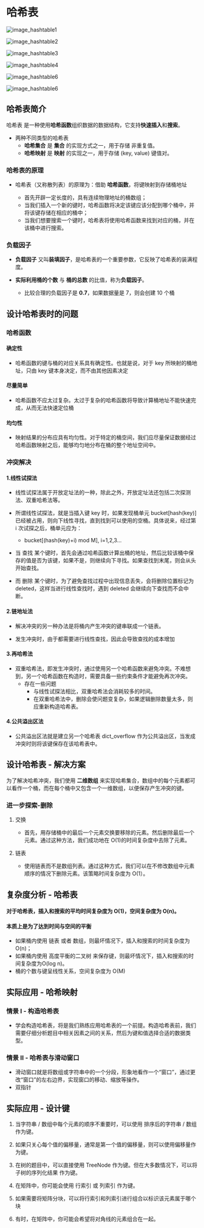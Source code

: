 哈希表
=====

![image_hashtable1](../images/image_hashtable1.png)

![image_hashtable2](../images/image_hashtable2.png)

![image_hashtable3](../images/image_hashtable3.png)

![image_hashtable4](../images/image_hashtable4.png)

![image_hashtable6](../images/image_hashtable5.png)

![image_hashtable6](../images/image_hashtable6.png)

## 哈希表简介

哈希表 是一种使用**哈希函数**组织数据的数据结构，它支持**快速插入**和**搜索**。

- 两种不同类型的哈希表
	- **哈希集合** 是 **集合** 的实现方式之一，用于存储 非重复值。
	- **哈希映射** 是 **映射** 的实现之一，用于存储 (key, value) 键值对。

### 哈希表的原理

- 哈希表（又称散列表）的原理为：借助 **哈希函数**，将键映射到存储桶地址

	- 首先开辟一定长度的，具有连续物理地址的桶数组；
	- 当我们插入一个新的键时，哈希函数将决定该键应该分配到哪个桶中，并将该键存储在相应的桶中；
	- 当我们想要搜索一个键时，哈希表将使用哈希函数来找到对应的桶，并在该桶中进行搜索。

### 负载因子

- **负载因子** 又叫**装填因子**，是哈希表的一个重要参数，它反映了哈希表的装满程度。

- **实际利用桶的个数** 与 **桶的总数** 的比值，称为**负载因子**。
	- 比较合理的负载因子是 **0.7**，如果数据量是 7，则会创建 10 个桶

## 设计哈希表时的问题

### 哈希函数

#### **确定性**
- 哈希函数的键与桶的对应关系具有确定性。也就是说，对于 key 所映射的桶地址，只由 key 键本身决定，而不由其他因素决定
	
#### **尽量简单**
- 哈希函数不应太过复杂。太过于复杂的哈希函数将导致计算桶地址不能快速完成，从而无法快速定位桶

#### **均匀性**
- 映射结果的分布应具有均匀性。对于特定的桶空间，我们应尽量保证数据经过哈希函数映射之后，能够均匀地分布在桶的整个地址空间中。

### 冲突解决

#### 1.线性试探法

- 线性试探法属于开放定址法的一种，除此之外，开放定址法还包括二次探测法、双重哈希法等。

- 所谓线性试探法，就是当插入键 key 时，如果发现桶单元 bucket[hash(key)] 已经被占用，则向下线性寻找，直到找到可以使用的空桶。具体说来，经过第 i 次试探之后，桶单元应为：
	- bucket[(hash(key)+i) mod M],  i=1,2,3…
	
- 当 查找 某个键时，首先会通过哈希函数计算出桶的地址，然后比较该桶中保存的值是否为该键，如果不是，则继续向下寻找。如果查找到末尾，则会从头开始查找。

- 而 删除 某个键时，为了避免查找过程中出现信息丢失，会将删除位置标记为 deleted，这样当进行线性查找时，遇到 deleted 会继续向下查找而不会中断。

####  2.链地址法

- 解决冲突的另一种办法是将桶内产生冲突的键串联成一个链表。

- 发生冲突时，由于都需要进行线性查找，因此会导致查找的成本增加

#### 3.再哈希法

- 双重哈希法，即发生冲突时，通过使用另一个哈希函数来避免冲突。不难想到，另一个哈希函数在构造时，需要具备一些约束条件才能避免再次冲突。
	- 存在一些问题
		- 与线性试探法相比，双重哈希法会消耗较多的时间。
		- 在双重哈希法中，删除会使问题变复杂，如果逻辑删除数量太多，则应重新构造哈希表。

#### 4.公共溢出区法

- 公共溢出区法就是建立另一个哈希表 dict_overflow 作为公共溢出区，当发成冲突时则将该键保存在该哈希表中。

## 设计哈希表 - 解决方案

  为了解决哈希冲突，我们使用 **二维数组** 来实现哈希集合，数组中的每个元素都可以看作一个桶，而在每个桶中又包含一个一维数组，以便保存产生冲突的键。

### 进一步探索-删除
1. 交换
	- 首先，用存储桶中的最后一个元素交换要移除的元素。然后删除最后一个元素。通过这种方法，我们成功地在 O(1)的时间复杂度中去除了元素。

1. 链表
	- 使用链表而不是数组列表。通过这种方式，我们可以在不修改数组中元素顺序的情况下删除元素。该策略时间复杂度为 O(1）。

## 复杂度分析 - 哈希表

#### 对于哈希表，插入和搜索的平均时间复杂度为 **O(1)**，空间复杂度为 **O(n)**。

#### 本质上是为了达到**时间与空间**的平衡

- 如果桶内使用 链表 或者 数组，则最坏情况下，插入和搜索的时间复杂度为 O(n)；
- 如果桶内使用 高度平衡的二叉树 来保存键，则最坏情况下，插入和搜索的时间复杂度为O(log n)。
- 桶的个数与键呈线性关系，空间复杂度为 O(M)

## 实际应用 - 哈希映射

### 情景 Ⅰ - 构造哈希表

- 学会构造哈希表，将是我们熟练应用哈希表的一个前提。构造哈希表前，我们需要仔细分析题目中相关因素之间的关系，然后为键和值选择合适的数据类型。

### 情景 Ⅱ - 哈希表与滑动窗口

- 滑动窗口就是将数组或字符串中的一个分段，形象地看作一个“窗口”，通过更改“窗口”的左右边界，实现窗口的移动、缩放等操作。
- 双指针

## 实际应用 - 设计键

1. 当字符串 / 数组中每个元素的顺序不重要时，可以使用 排序后的字符串 / 数组 作为键。

1. 如果只关心每个值的偏移量，通常是第一个值的偏移量，则可以使用偏移量作为键。

1. 在树的题目中，可以直接使用 TreeNode 作为键。但在大多数情况下，可以将 子树的序列化结果 作为键。

1. 在矩阵中，你可能会使用 行索引 或 列索引 作为键。

1. 如果需要将矩阵分块，可以将行索引和列索引进行组合以标识该元素属于哪个 块

1. 有时，在矩阵中，你可能会希望将对角线的元素组合在一起。

